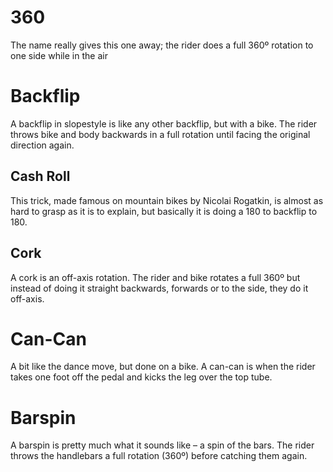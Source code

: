 # 360

The name really gives this one away; the rider does a full 360º rotation to one side while in the air

# Backflip

A backflip in slopestyle is like any other backflip, but with a bike. The rider throws bike and body backwards in a full rotation until facing the original direction again.

## Cash Roll

This trick, made famous on mountain bikes by Nicolai Rogatkin, is almost as hard to grasp as it is to explain, but basically it is doing a 180 to backflip to 180.

## Cork

A cork is an off-axis rotation. The rider and bike rotates a full 360º but instead of doing it straight backwards, forwards or to the side, they do it off-axis. 

# Can-Can

A bit like the dance move, but done on a bike. A can-can is when the rider takes one foot off the pedal and kicks the leg over the top tube.

# Barspin

A barspin is pretty much what it sounds like – a spin of the bars. The rider throws the handlebars a full rotation (360º) before catching them again. 